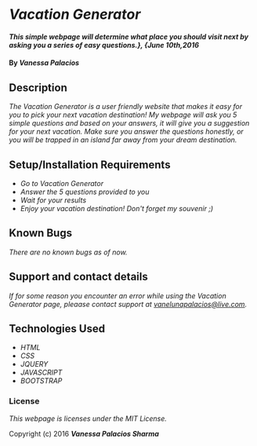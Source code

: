 # _Vacation Generator_

#### _This simple webpage will determine what place you should visit next by asking you a series of easy questions.}, {June 10th,2016_

#### By _**Vanessa Palacios**_

## Description

_The Vacation Generator is a user friendly website that makes it easy for you to pick your next vacation destination! My webpage will ask you 5 simple questions and based on your answers, it will give you a suggestion for your next vacation. Make sure you answer the questions honestly, or you will be trapped in an island far away from your dream destination._

## Setup/Installation Requirements

* _Go to Vacation Generator_
* _Answer the 5 questions provided to you_
* _Wait for your results_
* _Enjoy your vacation destination! Don't forget my souvenir ;)_



## Known Bugs

_There are no known bugs as of now._

## Support and contact details

_If for some reason you encounter an error while using the Vacation Generator page,  pleaase contact support at vanelunapalacios@live.com._

## Technologies Used

* _HTML_
* _CSS_
* _JQUERY_
* _JAVASCRIPT_
* _BOOTSTRAP_


### License


*This webpage is licenses under the MIT License.*

Copyright (c) 2016 **_Vanessa Palacios Sharma_**

